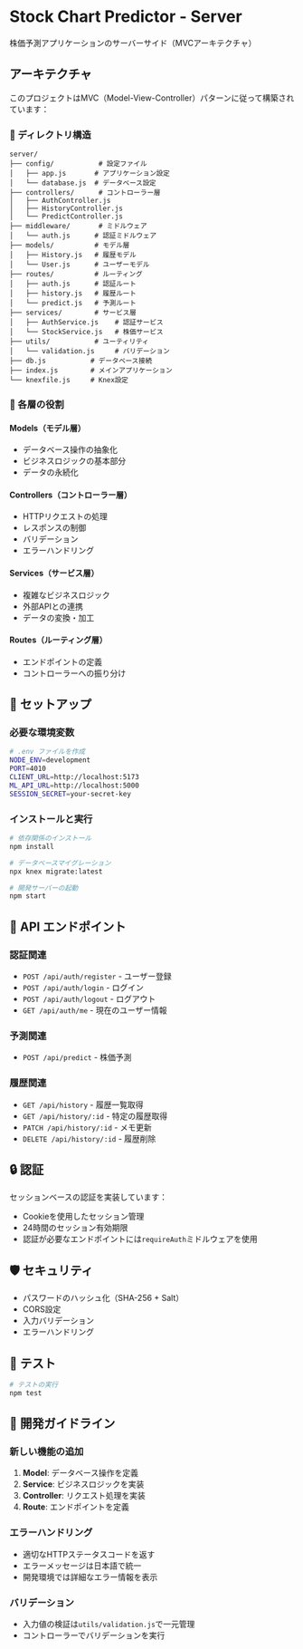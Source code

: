 # Stock Chart Predictor - Server

株価予測アプリケーションのサーバーサイド（MVCアーキテクチャ）

## アーキテクチャ

このプロジェクトはMVC（Model-View-Controller）パターンに従って構築されています：

### 📁 ディレクトリ構造

```
server/
├── config/           # 設定ファイル
│   ├── app.js       # アプリケーション設定
│   └── database.js  # データベース設定
├── controllers/      # コントローラー層
│   ├── AuthController.js
│   ├── HistoryController.js
│   └── PredictController.js
├── middleware/       # ミドルウェア
│   └── auth.js      # 認証ミドルウェア
├── models/          # モデル層
│   ├── History.js   # 履歴モデル
│   └── User.js      # ユーザーモデル
├── routes/          # ルーティング
│   ├── auth.js      # 認証ルート
│   ├── history.js   # 履歴ルート
│   └── predict.js   # 予測ルート
├── services/        # サービス層
│   ├── AuthService.js    # 認証サービス
│   └── StockService.js   # 株価サービス
├── utils/           # ユーティリティ
│   └── validation.js     # バリデーション
├── db.js           # データベース接続
├── index.js        # メインアプリケーション
└── knexfile.js     # Knex設定
```

### 🔧 各層の役割

#### Models（モデル層）
- データベース操作の抽象化
- ビジネスロジックの基本部分
- データの永続化

#### Controllers（コントローラー層）
- HTTPリクエストの処理
- レスポンスの制御
- バリデーション
- エラーハンドリング

#### Services（サービス層）
- 複雑なビジネスロジック
- 外部APIとの連携
- データの変換・加工

#### Routes（ルーティング層）
- エンドポイントの定義
- コントローラーへの振り分け

## 🚀 セットアップ

### 必要な環境変数

```bash
# .env ファイルを作成
NODE_ENV=development
PORT=4010
CLIENT_URL=http://localhost:5173
ML_API_URL=http://localhost:5000
SESSION_SECRET=your-secret-key
```

### インストールと実行

```bash
# 依存関係のインストール
npm install

# データベースマイグレーション
npx knex migrate:latest

# 開発サーバーの起動
npm start
```

## 📡 API エンドポイント

### 認証関連
- `POST /api/auth/register` - ユーザー登録
- `POST /api/auth/login` - ログイン
- `POST /api/auth/logout` - ログアウト
- `GET /api/auth/me` - 現在のユーザー情報

### 予測関連
- `POST /api/predict` - 株価予測

### 履歴関連
- `GET /api/history` - 履歴一覧取得
- `GET /api/history/:id` - 特定の履歴取得
- `PATCH /api/history/:id` - メモ更新
- `DELETE /api/history/:id` - 履歴削除

## 🔒 認証

セッションベースの認証を実装しています：

- Cookieを使用したセッション管理
- 24時間のセッション有効期限
- 認証が必要なエンドポイントには`requireAuth`ミドルウェアを使用

## 🛡️ セキュリティ

- パスワードのハッシュ化（SHA-256 + Salt）
- CORS設定
- 入力バリデーション
- エラーハンドリング

## 🧪 テスト

```bash
# テストの実行
npm test
```

## 📝 開発ガイドライン

### 新しい機能の追加

1. **Model**: データベース操作を定義
2. **Service**: ビジネスロジックを実装
3. **Controller**: リクエスト処理を実装
4. **Route**: エンドポイントを定義

### エラーハンドリング

- 適切なHTTPステータスコードを返す
- エラーメッセージは日本語で統一
- 開発環境では詳細なエラー情報を表示

### バリデーション

- 入力値の検証は`utils/validation.js`で一元管理
- コントローラーでバリデーションを実行 